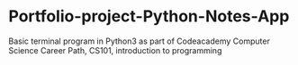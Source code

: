 # Portfolio-project-Python-Notes-App
Basic terminal program in Python3 as part of Codeacademy Computer Science Career Path, CS101, introduction to programming
